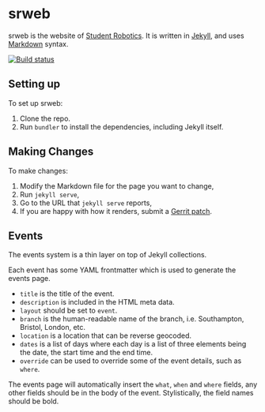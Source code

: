 srweb
=====

srweb is the website of [Student Robotics][srobo]. It is written in [Jekyll][jekyll], and uses [Markdown][markdown] syntax.

[![Build status][build-badge]][build-page]

Setting up
----------

To set up srweb:

1. Clone the repo.
2. Run `bundler` to install the dependencies, including Jekyll itself.

Making Changes
--------------

To make changes:

1. Modify the Markdown file for the page you want to change,
2. Run `jekyll serve`,
3. Go to the URL that `jekyll serve` reports,
4. If you are happy with how it renders, submit a [Gerrit patch][gerrit-patch].

Events
------

The events system is a thin layer on top of Jekyll collections.

Each event has some YAML frontmatter which is used to generate the events page.

- `title` is the title of the event.
- `description` is included in the HTML meta data.
- `layout` should be set to `event`.
- `branch` is the human-readable name of the branch, i.e. Southampton, Bristol, London, etc.
- `location` is a location that can be reverse geocoded.
- `dates` is a list of days where each day is a list of three elements being the date, the start time and the end time.
- `override` can be used to override some of the event details, such as `where`.

The events page will automatically insert the `what`, `when` and `where` fields, any other fields should be in the body of the event. Stylistically, the field names should be bold.

[srobo]: https://www.studentrobotics.org/
[jekyll]: http://jekyllrb.com/
[markdown]: http://daringfireball.net/projects/markdown/syntax
[gerrit-patch]: https://www.studentrobotics.org/trac/wiki/Gerrit
[build-badge]: https://circleci.com/gh/prophile/srweb-jekyll.png
[build-page]: https://circleci.com/gh/prophile/srweb-jekyll
